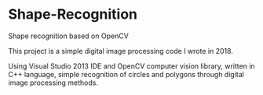 # Shape-Recognition
Shape recognition based on OpenCV

This project is a simple digital image processing code I wrote in 2018.

Using Visual Studio 2013 IDE and OpenCV computer vision library, written in C++ language, simple recognition of circles and polygons through digital image processing methods.
